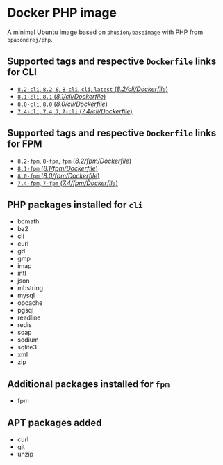 # Docker PHP image

A minimal Ubuntu image based on `phusion/baseimage` with PHP from `ppa:ondrej/php`.

## Supported tags and respective `Dockerfile` links for CLI

 * [`8.2-cli`, `8.2`, `8`, `8-cli`, `cli`, `latest` (*8.2/cli/Dockerfile*)](https://github.com/FoxyImages/php-fpm/blob/master/8.2/cli/Dockerfile)
 * [`8.1-cli`, `8.1` (*8.1/cli/Dockerfile*)](https://github.com/FoxyImages/php-fpm/blob/master/8.1/cli/Dockerfile)
 * [`8.0-cli`, `8.0` (*8.0/cli/Dockerfile*)](https://github.com/FoxyImages/php-fpm/blob/master/8.0/cli/Dockerfile)
 * [`7.4-cli`, `7.4`, `7`, `7-cli` (*7.4/cli/Dockerfile*)](https://github.com/FoxyImages/php-fpm/blob/master/7.4/cli/Dockerfile)

## Supported tags and respective `Dockerfile` links for FPM

 * [`8.2-fpm`, `8-fpm`, `fpm` (*8.2/fpm/Dockerfile*)](https://github.com/FoxyImages/php-fpm/blob/master/8.2/fpm/Dockerfile)
 * [`8.1-fpm` (*8.1/fpm/Dockerfile*)](https://github.com/FoxyImages/php-fpm/blob/master/8.1/fpm/Dockerfile)
 * [`8.0-fpm` (*8.0/fpm/Dockerfile*)](https://github.com/FoxyImages/php-fpm/blob/master/8.0/fpm/Dockerfile)
 * [`7.4-fpm`, `7-fpm` (*7.4/fpm/Dockerfile*)](https://github.com/FoxyImages/php-fpm/blob/master/7.4/fpm/Dockerfile)

## PHP packages installed for `cli`

 * bcmath
 * bz2
 * cli
 * curl
 * gd
 * gmp
 * imap
 * intl
 * json
 * mbstring
 * mysql
 * opcache
 * pgsql
 * readline
 * redis
 * soap
 * sodium
 * sqlite3
 * xml
 * zip

## Additional packages installed for `fpm`

 * fpm

## APT packages added

 * curl
 * git
 * unzip
